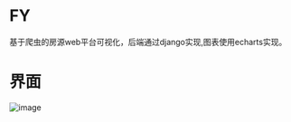 # FY
基于爬虫的房源web平台可视化，后端通过django实现,图表使用echarts实现。
# 界面
![image](https://user-images.githubusercontent.com/93847713/206206602-24ee1e65-f4fe-4fc0-b4cc-061c9756afcb.png)


